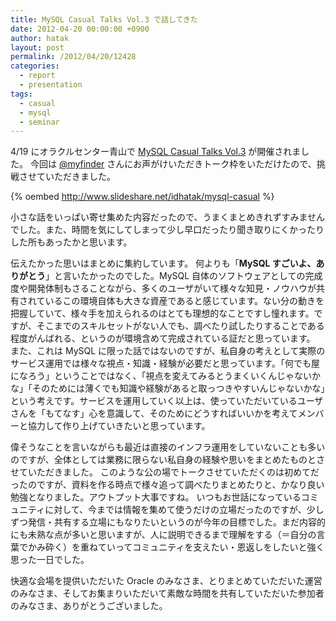 ```yaml
---
title: MySQL Casual Talks Vol.3 で話してきた
date: 2012-04-20 00:00:00 +0900
author: hatak
layout: post
permalink: /2012/04/20/12428
categories:
  - report
  - presentation
tags:
  - casual
  - mysql
  - seminar
---
```

4/19 にオラクルセンター青山で [MySQL Casual Talks Vol.3][1] が開催されました。 今回は [@myfinder][2] さんにお声がけいただきトーク枠をいただけたので、挑戦させていただきました。

{% oembed http://www.slideshare.net/idhatak/mysql-casual %}

<!--more-->

小さな話をいっぱい寄せ集めた内容だったので、うまくまとめきれずすみませんでした。また、時間を気にしてしまって少し早口だったり聞き取りにくかったりした所もあったかと思います。

伝えたかった思いはまとめに集約しています。 何よりも「**MySQL すごいよ、ありがとう**」と言いたかったのでした。MySQL 自体のソフトウェアとしての完成度や開発体制もさることながら、多くのユーザがいて様々な知見・ノウハウが共有されているこの環境自体も大きな資産であると感じています。ない分の動きを把握していて、様々手を加えられるのはとても理想的なことですし憧れます。ですが、そこまでのスキルセットがない人でも、調べたり試したりすることである程度がんばれる、というのが環境含めて完成されている証だと思っています。 また、これは MySQL に限った話ではないのですが、私自身の考えとして実際のサービス運用では様々な視点・知識・経験が必要だと思っています。「何でも屋になろう」ということではなく、「視点を変えてみるとうまくいくんじゃないかな」「そのためには薄くでも知識や経験があると取っつきやすいんじゃないかな」という考えです。サービスを運用していく以上は、使っていただいているユーザさんを「もてなす」心を意識して、そのためにどうすればいいかを考えてメンバーと協力して作り上げていきたいと思っています。

偉そうなことを言いながらも最近は直接のインフラ運用をしていないことも多いのですが、全体としては業務に限らない私自身の経験や思いをまとめたものとさせていただきました。 このような公の場でトークさせていただくのは初めてだったのですが、資料を作る時点で様々追って調べたりまとめたりと、かなり良い勉強となりました。アウトプット大事ですね。 いつもお世話になっているコミュニティに対して、今までは情報を集めて使うだけの立場だったのですが、少しずつ発信・共有する立場にもなりたいというのが今年の目標でした。まだ内容的にも未熟な点が多いと思いますが、人に説明できるまで理解をする（＝自分の言葉でかみ砕く）を重ねていってコミュニティを支えたい・恩返しをしたいと強く思った一日でした。

快適な会場を提供いただいた Oracle のみなさま、とりまとめていただいた運営のみなさま、そしてお集まりいただいて素敵な時間を共有していただいた参加者のみなさま、ありがとうございました。

 [1]: http://atnd.org/events/26373 "MySQL Casual Talks Vol.3"
 [2]: http://twitter.com/myfinder "@myfinder"
